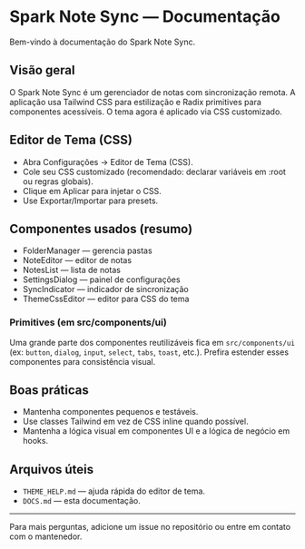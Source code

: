 # Spark Note Sync — Documentação

Bem-vindo à documentação do Spark Note Sync.

## Visão geral

O Spark Note Sync é um gerenciador de notas com sincronização remota. A aplicação usa Tailwind CSS para estilização e Radix primitives para componentes acessíveis. O tema agora é aplicado via CSS customizado.

## Editor de Tema (CSS)

- Abra Configurações → Editor de Tema (CSS).
- Cole seu CSS customizado (recomendado: declarar variáveis em :root ou regras globais).
- Clique em Aplicar para injetar o CSS.
- Use Exportar/Importar para presets.

## Componentes usados (resumo)

- FolderManager — gerencia pastas
- NoteEditor — editor de notas
- NotesList — lista de notas
- SettingsDialog — painel de configurações
- SyncIndicator — indicador de sincronização
- ThemeCssEditor — editor para CSS do tema

### Primitives (em src/components/ui)

Uma grande parte dos componentes reutilizáveis fica em `src/components/ui` (ex: `button`, `dialog`, `input`, `select`, `tabs`, `toast`, etc.). Prefira estender esses componentes para consistência visual.

## Boas práticas

- Mantenha componentes pequenos e testáveis.
- Use classes Tailwind em vez de CSS inline quando possível.
- Mantenha a lógica visual em componentes UI e a lógica de negócio em hooks.

## Arquivos úteis

- `THEME_HELP.md` — ajuda rápida do editor de tema.
- `DOCS.md` — esta documentação.

---

Para mais perguntas, adicione um issue no repositório ou entre em contato com o mantenedor.
